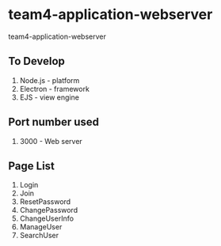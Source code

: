 # team4-application-webserver
team4-application-webserver

## To Develop
1) Node.js - platform
2) Electron - framework
3) EJS - view engine

## Port number used
1) 3000 - Web server

## Page List
1) Login
2) Join
3) ResetPassword
4) ChangePassword
5) ChangeUserInfo
6) ManageUser
7) SearchUser
